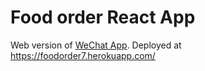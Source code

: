 # Food order React App
Web version of [WeChat App](https://github.com/SSSYJ/SiChuOrder).
Deployed at https://foodorder7.herokuapp.com/
